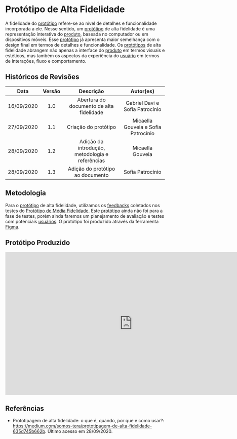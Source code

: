 # Protótipo de Alta Fidelidade

A fidelidade do [protótipo](Modeling/objeto?id=protótipo) refere-se ao nível de detalhes e funcionalidade incorporada a ele. Nesse sentido, um [protótipo](Modeling/objeto?id=protótipo) de alta fidelidade é uma representação interativa do [produto](Modeling/objeto?id=Produto), baseada no computador ou em dispositivos móveis. Esse [protótipo](Modeling/objeto?id=protótipo) já apresenta maior semelhança com o design final em termos de detalhes e funcionalidade. Os [protótipos](Modeling/objeto?id=protótipo) de alta fidelidade abrangem não apenas a interface do [produto](Modeling/objeto?id=Produto) em termos visuais e estéticos, mas também os aspectos da experiência do [usuário](Modeling/objeto?id=usuário) em termos de interações, fluxo e comportamento.

## Históricos de Revisões
| Data | Versão | Descrição | Autor(es) |
|:----:|:------:|:---------:|:---------:|
| 16/09/2020 | 1.0 | Abertura do documento de alta fidelidade | Gabriel Davi e Sofia Patrocínio |
| 27/09/2020 | 1.1 | Criação do protótipo | Micaella Gouveia e Sofia Patrocínio |
| 28/09/2020 | 1.2 | Adição da introdução, metodologia e referências | Micaella Gouveia |
| 28/09/2020 | 1.3 | Adição do protótipo ao documento | Sofia Patrocínio |

## Metodologia
Para o [protótipo](Modeling/objeto?id=protótipo) de alta fidelidade, utilizamos os [feedbacks](Modeling/verbo?id=feedback) coletados nos testes do [Protótipo de Média Fidelidade](Product/PrototipoMedia.md). Este [protótipo](Modeling/objeto?id=protótipo) ainda não foi para a fase de testes, porém ainda faremos um planejamento de avaliação e testes com potenciais [usuários](Modeling/objeto?id=usuário). O protótipo foi produzido através da ferramenta [Figma](https://www.figma.com/).

## Protótipo Produzido
<iframe style="border: 1px solid rgba(0, 0, 0, 0.1);" width="800" height="450" src="https://www.figma.com/embed?embed_host=share&url=https%3A%2F%2Fwww.figma.com%2Fproto%2FF8GT8ONMT0PXi6meVqvE8J%2FSTOCK-Alta-Fidelidade%3Fnode-id%3D2%253A2%26scaling%3Dscale-down&chrome=DOCUMENTATION" allowfullscreen></iframe>

## Referências
* Prototipagem de alta fidelidade: o que é, quando, por que e como usar?: <https://medium.com/somos-tera/prototipagem-de-alta-fidelidade-635d745b662b>. Último acesso em 28/09/2020.

